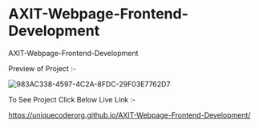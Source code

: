 # AXIT-Webpage-Frontend-Development
AXIT-Webpage-Frontend-Development


Preview of Project :- 

![983AC338-4597-4C2A-8FDC-29F03E7762D7](https://user-images.githubusercontent.com/79758742/211203404-f4636b89-a830-4ec1-9f48-0e6a0c72aa4e.jpeg)

To See Project Click Below Live Link :- 

https://uniquecoderorg.github.io/AXIT-Webpage-Frontend-Development/
